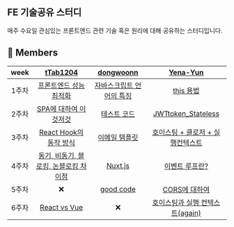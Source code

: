 ## FE 기술공유 스터디
매주 수요일 관심있는 프론트엔드 관련 기술 혹은 원리에 대해 공유하는 스터디입니다. 

## 👭 Members
| week | [tTab1204](https://github.com/tTab1204) | [dongwoonn](https://github.com/dongwonnn) | [Yena-Yun](https://github.com/Yena-Yun) | 
| :--------: | :--------: | :--------: |:--------: |
| 1주차 |  [프론트엔드 성능 최적화](https://github.com/TEAM-tech-sharing/FE_study/blob/main/week1/%ED%94%84%EB%A1%A0%ED%8A%B8%EC%97%94%EB%93%9C%20%EC%84%B1%EB%8A%A5%20%EC%B5%9C%EC%A0%81%ED%99%94_1_%EC%A3%BC%EC%98%81.md) | [자바스크립트 언어의 특징](https://github.com/TEAM-tech-sharing/FE_study/blob/main/week1/%EC%9E%90%EB%B0%94%EC%8A%A4%ED%81%AC%EB%A6%BD%ED%8A%B8_%EC%96%B8%EC%96%B4_%ED%8A%B9%EC%A7%95_%EB%8F%99%EC%9B%90.md) |  [this 용법](https://github.com/TEAM-tech-sharing/FE_study/blob/main/week1/this%EC%9A%A9%EB%B2%95.md) | 
| 2주차 | [SPA에 대하여 이것저것](https://github.com/TEAM-tech-sharing/FE_study/blob/main/week2/SPA%EC%97%90%20%EB%8C%80%ED%95%98%EC%97%AC%20%EC%9D%B4%EA%B2%83%EC%A0%80%EA%B2%83.md) | [테스트 코드](https://github.com/TEAM-tech-sharing/FE_study/blob/main/week2/%ED%85%8C%EC%8A%A4%ED%8A%B8_%EB%8F%99%EC%9B%90.md)  |  [JWTtoken_Stateless](https://github.com/TEAM-tech-sharing/FE_study/blob/main/week2/JWTtoken_Stateless.md) | 
| 3주차 | [React Hook의 동작 방식](https://github.com/TEAM-tech-sharing/FE_study/blob/main/week3/React%20Hook%EC%9D%98%20%EB%8F%99%EC%9E%91%20%EB%B0%A9%EC%8B%9D.md) | [이메일 템플릿](https://velog.io/@tunakim/%EC%9D%B4%EB%A9%94%EC%9D%BC-%ED%85%9C%ED%94%8C%EB%A6%BF-%EB%A7%88%ED%81%AC%EC%97%85)  |  [호이스팅 + 클로저 + 실행컨텍스트](https://velog.io/@yena1025/%ED%98%B8%EC%9D%B4%EC%8A%A4%ED%8C%85-%ED%81%B4%EB%A1%9C%EC%A0%80-%EC%8B%A4%ED%96%89%EC%BB%A8%ED%85%8D%EC%8A%A4%ED%8A%B8) | 
| 4주차 | [동기, 비동기, 블로킹, 논블로킹 차이점](https://github.com/TEAM-tech-sharing/FE_study/blob/main/week4/%EB%8F%99%EA%B8%B0%2C%20%EB%B9%84%EB%8F%99%EA%B8%B0%2C%20%EB%B8%94%EB%A1%9C%ED%82%B9%2C%20%EB%85%BC%EB%B8%94%EB%A1%9C%ED%82%B9%EC%9D%98%20%EC%B0%A8%EC%9D%B4%EC%A0%90.md) | [Nuxt.js](https://github.com/TEAM-tech-sharing/FE_study/blob/main/week4/nuxt_%EA%B5%AC%EC%A1%B0_%ED%8C%8C%EC%95%85.md)  |  [이벤트 루프란?](https://velog.io/@yena1025/%ED%98%B8%EC%9D%B4%EC%8A%A4%ED%8C%85-%ED%81%B4%EB%A1%9C%EC%A0%80-%EC%8B%A4%ED%96%89%EC%BB%A8%ED%85%8D%EC%8A%A4%ED%8A%B8) | 
| 5주차 | ❌ |[good code](https://github.com/TEAM-tech-sharing/FE_study/blob/main/week5/%EC%9D%BD%EA%B8%B0%EC%A2%8B%EC%9D%80_%EC%BD%94%EB%93%9C.md) |  [CORS에 대하여](https://github.com/TEAM-tech-sharing/FE_study/blob/main/week5/CORS%EC%97%90%20%EB%8C%80%ED%95%98%EC%97%AC.md)  | 
| 6주차|[React vs Vue](https://github.com/TEAM-tech-sharing/FE_study/blob/main/week6/React%20vs%20Vue.md)  | ❌ |  [호이스팅과 실행 컨텍스트(again)](https://github.com/TEAM-tech-sharing/FE_study/blob/main/week6/%ED%98%B8%EC%9D%B4%EC%8A%A4%ED%8C%85%EA%B3%BC%20%EC%8B%A4%ED%96%89%20%EC%BB%A8%ED%85%8D%EC%8A%A4%ED%8A%B8(again).md)  | 







